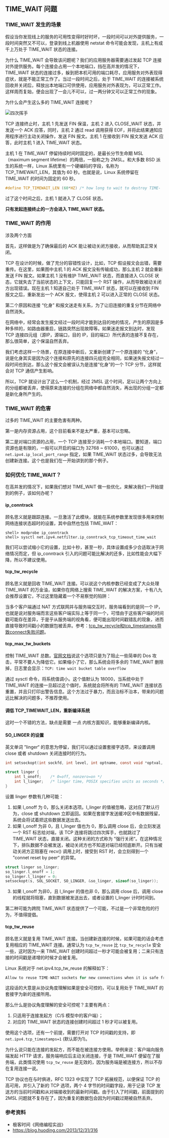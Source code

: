 ## TIME_WAIT 问题

### TIME_WAIT 发生的场景

假设当你发现线上的服务的可用性变得时好时坏，一段时间可以对外提供服务，一段时间突然又不可以，登录到线上机器使用 netstat 命令可能会发现，主机上有成千上万处于 TIME_WAIT 状态的连接。

为什么 TIME_WAIT 会导致该问题呢？我们的应用服务器需要通过发起 TCP 连接对外提供服务。每个连接会占用一个本地端口，挡在高并发的情况下，TIME_WAIT 状态的连接过多，躲到把本机可用的端口耗尽，应用服务对外表现得症状，就是不能正常工作了。当过一段时间之后，处于 TIME_WAIT 的连接被系统回收并关闭后，释放出本地端口可供使用，应用服务对外表现为，可以正常工作。这样周而复始，便会出现了一会儿不可以，过一两分钟又可以正常工作的现象。

为什么会产生这么多的 TIME_WAIT 连接呢？

![四次挥手](image/四次挥手.png)

TCP 连接终止时，主机 1 先发送 FIN 保温，主机 2 进入 CLOSE_WAIT 状态，并发送一个 ACK 应答，同时，主机 2 通过 read 调用获得 EOF，并将此结果通知应用程序进行主动关闭操作，发送 FIN 报文。主机 1 在接收到 FIN 报文发送 ACK 应答，此时主机 1 进入 TIME_WAIT 状态。

主机 1 在 TIME_WAIT 停留持续时间时固定的，是最长分节生命期 MSL（maximum segment lifetime）的两倍，一般称之为 2MSL。和大多数 BSD 派生的系统一样，Linux 系统里有一个硬编码的字段，名称为 TCP_TIMEWAIT_LEN，其值为 60 秒。也就是说，Linux 系统停留在 TIME_WAIT 的时间为固定的 60 秒。

```c
#define TCP_TIMEWAIT_LEN (60*HZ) /* how long to wait to destroy TIME-        WAIT state, about 60 seconds	*/
```

过了这个时间之后，主机 1 就进入了 CLOSE 状态。

**只有发起连接终止的一方会进入 TIME_WAIT 状态。**

### TIME_WAIT 的作用

涉及两个方面

首先，这样做是为了确保最后的 ACK 能让被动关闭方接收，从而帮助其正常关闭。

TCP 在设计的时候，做了充分的容错性设计，比如，TCP 假设报文会出错，需要重传。在这里，如果图中主机 1 的 ACK 报文没有传输成功，那么主机 2 就会重新发送 FIN 报文。如果主机 1 没有维护 TIME_WAIT 状态，而直接进入 CLOSE 状态，它就失去了当前状态的上下文，只能回复一个 RST 操作，从而导致被动关闭方出现错误。现在主机 1 知道自己处于 TIME_WAIT 状态，就可以在接收到 FIN 报文之后，重新发出一个 ACK 报文，使得主机 2 可以进入正常的 CLOSE 状态。

第二个原因和连接 “化身” 和报文迷走有关系，为了让旧连接的重复分节在网络中自然消失。

在网络中，经常会发生报文经过一段时间才能到达目的地的情况，产生的原因是多种多样的，如路由器重启，链路突然出现故障等。如果迷走报文到达时，发现 TCP 连接四元组（源IP，源端口，目的 IP，目的端口）所代表的连接不复存在，那么很简单，这个保温自然丢弃。

我们考虑这样一个场景，在原连接中断后，又重新创建了一个原连接的 “化身”，说是化身其实是因为这个连接和原先的连接四元组完全相同，如果迷失报文经过一段时间也到达，那么这个报文会被误认为是连接“化身”的一个 TCP 分节，这样就会对 TCP 通信产生影响。

所以，TCP 就设计出了这么一个机制，经过 2MSL 这个时间，足以让两个方向上的分组都被丢弃，使得原来连接的分组在网络中都自然消失，再出现的分组一定都是新化身所产生的。

### TIME_WAIT 的危害

过多的 TIME_WAIT 的主要危害有两种。

第一是内存资源占用，这个目前看来不是太严重，基本可以忽略。

第二是对端口资源的占用，一个 TCP 连接至少消耗一个本地端口。要知道，端口资源也是有限的，一般可以开启的端口为 32768 ~ 61000，也可以通过 `net.ipv4.ip_local_port_range` 指定，如果 TIME_WAIT 状态过多，会导致无法创建新连接。这个也是我们在一开始讲到的那个例子。

### 如何优化 TIME_WAIT？ 

在高并发的情况下，如果我们想对 TIME_WAIT 做一些优化，来解决我们一开始提到的例子，该如何办呢？

#### ip_conntrack

顾名思义就是跟踪连接。一旦激活了此模块，就能在系统参数里发现很多用来控制网络连接状态超时的设置，其中自然也包括 TIME_WAIT：

```shell
shell> modprobe ip_conntrack
shell> sysctl net.ipv4.netfilter.ip_conntrack_tcp_timeout_time_wait
```

我们可以尝试缩小它的设置，比如十秒，甚至一秒，具体设置成多少合适取决于网络情况而定，但 ip_conntrack 引入的问题可能比解决的还多，比如性能会大幅下降，所以不建议使用。

#### tcp_tw_recycle

顾名思义就是回收 TIME_WAIT 连接。可以说这个内核参数已经变成了大众处理 TIME_WAIT 的万金油，如果你在网络上搜索 TIME_WAIT 的解决方案，十有八九会推荐设置它，不过这里隐藏着一个不易察觉的陷阱：

当多个客户端通过 NAT 方式联网并与服务端交互时，服务端看到的是同一个 IP，也就是说对服务端而言这些客户端实际上等于同一个，可惜由于这些客户端的时间戳可能存在差异，于是乎从服务端的视角看，便可能出现时间戳错乱的现象，进而直接导致时间戳小的数据包被丢弃。参考：[tcp_tw_recycle和tcp_timestamps导致connect失败问题](http://blog.sina.com.cn/s/blog_781b0c850100znjd.html)。

#### tcp_max_tw_buckets

控制 TIME_WAIT 总数。[官网文档](https://www.kernel.org/doc/Documentation/networking/ip-sysctl.txt)说这个选项只是为了阻止一些简单的 Dos 攻击，平常不要人为降低它。如果缩小了它，那么系统会将多余的 TIME_WAIT 删除掉，日志里会显示：`TCP: time wait bucket table overflow`

通过 sysctl 命令，将系统值调小。这个值默认为 18000，当系统中处于 TIME_WAIT 的连接一旦超过这个值时，系统就会将所有的 TIME_WAIT 连接状态重置，并且只打印出警告信息。这个方法过于暴力，而且治标不治本，带来的问题远比解决的问题多，不推荐使用。

#### 调低 TCP_TIMEWAIT_LEN，重新编译系统

这时一个不错的方法，缺点是需要 一点 内核方面知识，能够重新编译内核。

#### SO_LINGER 的设置

英文单词 ”linger“ 的意思为停留，我们可以通过设置套接字选项，来设置调用 close 或者 shutdown 关闭连接时的行为。

```c
int setsockopt(int sockfd, int level, int optname, const void *optval, socklent_t optlen);

struct linger {
    int l_onoff;    /* 0=off, nonzero=on */
    int l_linger;   /* linger time, POSIX specifies units as seconds */
}
```

设置 linger 参数有几种可能：

1. 如果 l_onoff 为 0，那么关闭本选项。l_linger 的值被忽略，这对应了默认行为，close 或 shutdown 立即返回。如果在套接字发送缓冲区中有数据残留，系统会将试着把这些数据发送出去。
2. 如果 l_onoff 为非 0，且 l_linger 值也为 0，那么调用 close 后，会立刻发送一个 RST 标志给对端，该 TCP 连接将跳过四次挥手，也就跳过了 TIME_WAIT 状态，直接关闭。这种关闭的方式称为 ”强行关闭“。在这种情况下，排队数据不会被发送，被动关闭方也不知道对端已经彻底断开。只有当被动关闭方正阻塞在 recv() 调用上时，接受到 RST 时，会立刻得到一个 ”connet reset by peer“ 的异常。

```c
struct linger so_linger;
so_linger.l_onoff = 1;
so_linger.l_linger = 0;
setsockopt(s, SOL_SOCKET, SO_LINGER, &so_linger, sizeof(so_linger));
```

3. 如果 l_onoff 为非0，且 l_linger 的值也非 0，那么调用 close 后，调用 close 的线程就将阻塞，直到数据被发送出去，或者设置的 l_linger 计时时间到。

第二种可能为跨院 TIME_WAIT 状态提供了一个可能，不过是一个非常危险的行为，不值得提倡。

#### tcp_tw_reuse

顾名思义就是复用 TIME_WAIT 连接。当创建新连接的时候，如果可能的话会考虑复用相应的 TIME_WAIT 连接。通常认为 `tcp_tw_reuse` 比 `tcp_tw_recycle` 安全一些，这时因为一来 TIME_WAIT 创建时间超过一秒才可能会被复用；二来只有连接的时间戳是递增的时候才会被复用。

Linux 系统对于 net.ipv4.tcp_tw_reuse 的解释如下：

```c
Allow to reuse TIME-WAIT sockets for new connections when it is safe from protocol viewpoint. Default value is 0.It should not be changed without advice/request of technical experts.
```

这段话的大意是从协议角度理解如果是安全可控的，可以复用处于 TIME_WAIT 的套接字为新的连接所用。

那么什么是协议角度理解的安全可控呢？主要有两点：

1. 只适用于连接发起方（C/S 模型中的客户端）；
2. 对应的 TIME_WAIT 状态的连接创建时间超过 1 秒才可以被复用。

使用这个选项，还有一个前提，需要打开对 TCP 时间戳的支持，即 `net.ipv4.tcp_timestamps=1` (默认即为1)。

为什么说只能在连接的发起方，而不能在被连接方使用。举例来说：客户端向服务端发起 HTTP 请求，服务端响应后主动关闭连接，于是 TIME_WAIT 便留在了服务端，此类情况使用 `tcp_tw_reuse` 是无效的，因为服务端是被连接方，所以不存在复用连接一说。

TCP 协议也在与时俱进，RFC 1323 中实现了 TCP 拓展规范，以便保证 TCP 的高可用，并引入了新的 TCP 选项，两个 4 字节的时间戳字段，用于记录 TCP 发送方的当前时间戳和从对端接收到的最新时间戳。由于引入了时间戳，前面提到的 2MSL 问题就不复存在了，因为重复的数据包会因为时间戳过期被自然丢弃。





















































### 参考资料

- 极客时间《网络编程实战》
- https://blog.huoding.com/2013/12/31/316